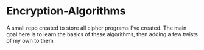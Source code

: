 # Encryption-Algorithms
A small repo created to store all cipher programs I've created. The main goal here is to learn the basics of these algorithms, then adding a few twists of my own to them
